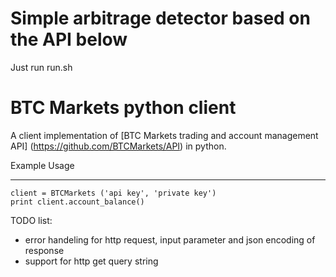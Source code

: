 # Simple arbitrage detector based on the API below
Just run run.sh


BTC Markets python client
=================

A client implementation of [BTC Markets trading and account management API] (https://github.com/BTCMarkets/API) in python.


Example Usage

-----

```
client = BTCMarkets ('api key', 'private key') 
print client.account_balance()
```

TODO list:
* error handeling for http request, input parameter and json encoding of response
* support for http get query string
 

